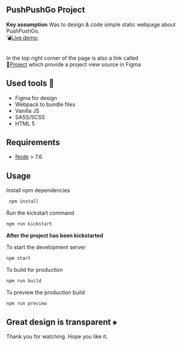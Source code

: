 ## PushPushGo Project 

**Key assumption**
Was to design & code simple static webpage about PushPushGo. <br>
:bomb:[Live demo](http://www.karolpodzerek.pl/ppgo); <br><br>

In the top right corner of the page is also a link called <br>
:art:[Project](https://www.figma.com/file/F1crCHWaf7cGi7TpOIYRQ8a6/PushPushGO?node-id=0%3A1) which provide a project view source in Figma

## Used tools :hammer:

* Figma for design
* Webpack to bundle files
* Vanilla JS 
* SASS/SCSS
* HTML 5

## Requirements

* [Node](https://nodejs.org) > 7.6

## Usage

Install npm dependencies

```sh
 npm install 
```

Run the kickstart command
```sh
npm run kickstart
```

**After the project has been kickstarted**

To start the development server

```sh
npm start
```

To build for production

```sh
npm run build
```

To preview the production build
```sh
npm run preview
```

## Great design is transparent :spades:

Thank you for watching.
Hope you like it. 

